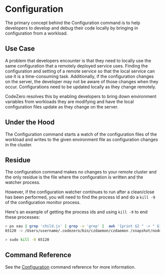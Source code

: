 # Configuration

The primary concept behind the Configuration command is to help developers to
develop and debug their code locally by bringing in configuration from a
workload.

## Use Case

A problem that developers encounter is that they need to locally use the same
configuration that a remotely deployed service uses. Finding the configuration
and setting of a remote service so that the local service can use it is a
time-consuming task. Additionally, if the configuration changes on the server,
the developer may not be aware of those changes when they occur. Configurations
need to be updated locally as they change remotely.

CodeZero resolves this by enabling developers to bring down environment
variables from workloads they are modifying and have the local configuration
files update as they change on the server.

## Under the Hood

The Configuration command starts a watch of the configuration files of the
workload and writes to the given environment file as configuration changes in
the cluster.

## Residue

The configuration command makes no changes to your remote cluster and the only
residue is the file where the configuration is written and the watcher process.

However, if the configuration watcher continues to run after a clean/close has
been performed, you will need to find the process id and do a `kill -9` of the
configuration monitor process.

Here's an example of getting the process ids and using `kill -9` to end these
processes:

```bash
> ps xau | grep 'child.js' | grep -v 'grep' |  awk '{print $2 " -> " $11, $12}'
65120 -> /Users/username/.codezero/bin/czdaemon/czdaemon /snapshot/node-monorepo/gulpfile.js/tmp/czdaemon/package/lib/engine/services/monitors/env/child.js
```

```bash
> sudo kill -9 65120
```

## Command Reference

See the [Configuration](/references/configuration) command reference for more
information.

